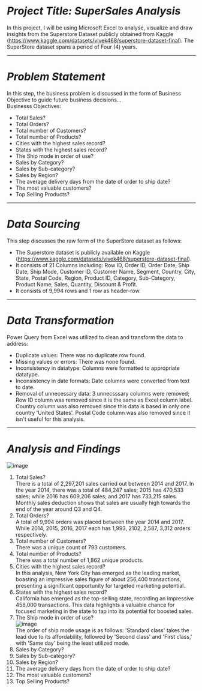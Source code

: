 # *Project Title: SuperSales Analysis*
In this project, I will be using Microsoft Excel to analyse, visualize and draw insights from the Superstore Dataset publicly obtained from Kaggle (https://www.kaggle.com/datasets/vivek468/superstore-dataset-final). The SuperStore dataset spans a period of Four (4) years.

------------------------------------
# *Problem Statement*
In this step, the business problem is discussed in the form of Business Objective to guide future business decisions...  
Businesss Objectives:  
* Total Sales?  
* Total Orders?  
* Total number of Customers?  
* Total number of Products?  
* Cities with the highest sales record?  
* States with the highest sales record?  
* The Ship mode in order of use?  
* Sales by Category?   
* Sales by Sub-category?
* Sales by Region? 
* The average delivery days from the date of order to ship date?  
* The most valuable customers?
* Top Selling Products?

------------------------------------
# *Data Sourcing*
This step discusses the raw form of the SuperStore dataset as follows:  
* The Superstore dataset is publicly available on Kaggle (https://www.kaggle.com/datasets/vivek468/superstore-dataset-final).  
* It consists of 21 Columns including: Row ID,	Order ID,	Order Date,	Ship Date,	Ship Mode,	Customer ID,	Customer Name,	Segment,	Country,	City,	State,	Postal Code,	Region,	Product ID,	Category,	Sub-Category,	Product Name,	Sales,	Quantity,	Discount &	Profit.
* It consists of 9,994 rows and 1 row as header-row.

------------------------------------
# *Data Transformation*
Power Query from Excel was utilized to clean and transform the data to address:  
* Duplicate values: There was no duplicate row found.
* Missing values or errors: There was none found.
* Inconsistency in datatype: Columns were formatted to appropriate datatype.
* Inconsistency in date formats: Date columns were converted from text to date.
* Removal of unnecessary data: 3 unnecsssary columns were removed; Row ID column was removed since it is the same as Excel column label. Country column was also removed since this data is based in only one country 'United States'. Postal Code column was also removed since it isn't useful for this analysis.

-------------------------------------

# *Analysis and Findings*  
![image](https://github.com/Musabdullahi/DA-Stuffs/assets/99256919/84775fde-9640-4a74-aa4c-79f7adb3207c)
1. Total Sales?  
    There is a total of 2,297,201 sales carried out between 2014 and 2017. In the year 2014, there was a total of 484,247 sales; 2015 has 470,533 sales; while 2016 has 609,206 sales;        and 2017 has 733,215 sales.
    Monthly sales deduction shows that sales are usually high towards the end of the year around Q3 and Q4.
3. Total Orders?  
    A total of 9,994 orders was placed between the year 2014 and 2017. While 2014, 2015, 2016, 2017 each has 1,993, 2102, 2,587, 3,312 orders respectively.
4. Total number of Customers?  
    There was a unique count of 793 customers.
5. Total number of Products?  
    There was a total number of 1,862 unique products.
6. Cities with the highest sales record?  
    In this analysis, New York City has emerged as the leading market, boasting an impressive sales figure of about 256,400 transactions, presenting a significant opportunity for            targeted marketing potential.
7. States with the highest sales record?  
    California has emerged as the top-selling state, recording an impressive 458,000 transactions. This data highlights a valuable chance for focused marketing in the state to tap into      its potential for boosted sales.
8. The Ship mode in order of use?  
![image](https://github.com/Musabdullahi/DA-Stuffs/assets/99256919/9f5dc4c2-b3a0-4c90-bbbf-610c9fb92aba)  
   The order of ship mode usage is as follows: 'Standard class' takes the lead due to its affordability, followed by 'Second class' and 'First class,' with 'Same day' being the least       utilized mode.
10. Sales by Category?
11. Sales by Sub-category?
12. Sales by Region?
13. The average delivery days from the date of order to ship date?
14. The most valuable customers?
15. Top Selling Products?
